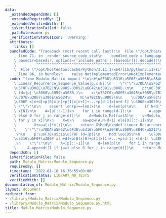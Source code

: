 ```yaml
---
data:
  _extendedDependsOn: []
  _extendedRequiredBy: []
  _extendedVerifiedWith: []
  _isVerificationFailed: false
  _pathExtension: py
  _verificationStatusIcon: ':warning:'
  attributes:
    links: []
  bundledCode: "Traceback (most recent call last):\n  File \"/opt/hostedtoolcache/Python/3.11.1/x64/lib/python3.11/site-packages/onlinejudge_verify/documentation/build.py\"\
    , line 71, in _render_source_code_stat\n    bundled_code = language.bundle(stat.path,\
    \ basedir=basedir, options={'include_paths': [basedir]}).decode()\n          \
    \         ^^^^^^^^^^^^^^^^^^^^^^^^^^^^^^^^^^^^^^^^^^^^^^^^^^^^^^^^^^^^^^^^^^^^^^^^^^^^^^^^^\n\
    \  File \"/opt/hostedtoolcache/Python/3.11.1/x64/lib/python3.11/site-packages/onlinejudge_verify/languages/python.py\"\
    , line 96, in bundle\n    raise NotImplementedError\nNotImplementedError\n"
  code: "from Modulo_Matrix import *\n\n#\u6F38\u5316\u5F0F\u3068\u884C\u5217\ndef\
    \ Linear_Recurrence_Sequence_Value(p,x,N):\n    \"\"\"\u7DDA\u5F62\u6F38\u5316\
    \u5F0F\u306E\u7B2CN\u9805\u3092\u6C42\u3081\u308B.\n\n    p:\u6F38\u5316\u5F0F\
    \ (d=|p| \u3068\u3059\u308B.)\n    x:\u7B2C0\u9805\u304B\u3089\u7B2C(d-1)\u9805\
    \u307E\u3067\u306E\u5024\n    N:\u7B2CN\u9805\n\n    \u7DDA\u5F62\u6F38\u5316\u5F0F\
    \u306F x[n+d]=p[0]x[n]+p[1]x[n+1]+...+p[d-1]x[n+d-1] \u3068\u3059\u308B.\n   \
    \ \"\"\"\n\n    assert len(p)==len(x)\n    d=len(p)\n\n    if N<d:\n        return\
    \ x[N]\n\n    A=[p[::-1]]\n    for i in range(d-1):\n        A.append([1 if j==i\
    \ else 0 for j in range(d)])\n    A=Modulo_Matrix(A)\n    v=Modulo_Matrix([[y]\
    \ for y in x])\n\n    X=0\n    aa=pow(A,N-d+1).ele[0][::-1]\n\n    for i in range(d):\n\
    \        X+=aa[i]*x[i]\n\n    return X%Mod\n\ndef Linear_Recurrence_Sequence_Matrix(p):\n\
    \    \"\"\"\u7DDA\u5F62\u6F38\u5316\u5F0F\u304B\u3089\u884C\u5217\u3092\u4F5C\u308B\
    .\n\n    p:\u6F38\u5316\u5F0F (d=|p|)\n    Mod:\u6CD5\n\n    \u7DDA\u5F62\u6F38\
    \u5316\u5F0F\u306F x[n+d]=p[0]x[0]+p[1]x[1]+...+p[d-1] x[d-1] \u3068\u3059\u308B\
    .\n    \"\"\"\n\n    A=[p[::-1]]\n    d=len(p)\n    for i in range(d-1):\n   \
    \     A.append([1 if j==i else 0 for j in range(d)])\n    return Modulo_Matrix(A)\n"
  dependsOn: []
  isVerificationFile: false
  path: Modulo_Matrix/Modulo_Sequence.py
  requiredBy: []
  timestamp: '2022-01-16 16:36:55+09:00'
  verificationStatus: LIBRARY_NO_TESTS
  verifiedWith: []
documentation_of: Modulo_Matrix/Modulo_Sequence.py
layout: document
redirect_from:
- /library/Modulo_Matrix/Modulo_Sequence.py
- /library/Modulo_Matrix/Modulo_Sequence.py.html
title: Modulo_Matrix/Modulo_Sequence.py
---
```

